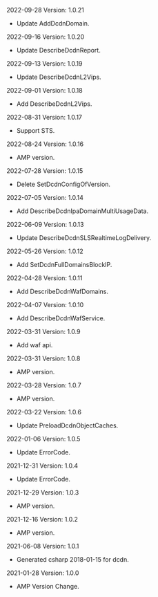 2022-09-28 Version: 1.0.21
- Update AddDcdnDomain.

2022-09-16 Version: 1.0.20
- Update DescribeDcdnReport.

2022-09-13 Version: 1.0.19
- Update DescribeDcdnL2Vips.

2022-09-01 Version: 1.0.18
- Add DescribeDcdnL2Vips.

2022-08-31 Version: 1.0.17
- Support STS.

2022-08-24 Version: 1.0.16
- AMP version.

2022-07-28 Version: 1.0.15
 - Delete SetDcdnConfigOfVersion.

2022-07-05 Version: 1.0.14
 - Add DescribeDcdnIpaDomainMultiUsageData.

2022-06-09 Version: 1.0.13
 - Update DescribeDcdnSLSRealtimeLogDelivery.

2022-05-26 Version: 1.0.12
 - Add SetDcdnFullDomainsBlockIP.

2022-04-28 Version: 1.0.11
- Add DescribeDcdnWafDomains.

2022-04-07 Version: 1.0.10
- Add DescribeDcdnWafService.

2022-03-31 Version: 1.0.9
- Add waf api.

2022-03-31 Version: 1.0.8
- AMP version.

2022-03-28 Version: 1.0.7
- AMP version.

2022-03-22 Version: 1.0.6
- Update PreloadDcdnObjectCaches.

2022-01-06 Version: 1.0.5
- Update ErrorCode.

2021-12-31 Version: 1.0.4
- Update ErrorCode.

2021-12-29 Version: 1.0.3
- AMP version.

2021-12-16 Version: 1.0.2
- AMP version.

2021-06-08 Version: 1.0.1
- Generated csharp 2018-01-15 for dcdn.

2021-01-28 Version: 1.0.0
- AMP Version Change.

